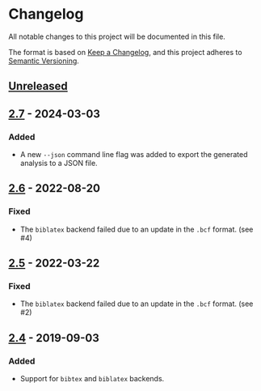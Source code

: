 # Changelog

All notable changes to this project will be documented in this file.

The format is based on [Keep a Changelog](https://keepachangelog.com/en/1.0.0/),
and this project adheres to [Semantic Versioning](https://semver.org/spec/v2.0.0.html).

## [Unreleased]

## [2.7] - 2024-03-03

### Added

* A new `--json` command line flag was added to export the generated
  analysis to a JSON file.

## [2.6] - 2022-08-20

### Fixed

* The `biblatex` backend failed due to an update in the `.bcf` format.
  (see #4)

## [2.5] - 2022-03-22

### Fixed

* The `biblatex` backend failed due to an update in the `.bcf` format.
  (see #2)

## [2.4] - 2019-09-03

### Added

* Support for `bibtex` and `biblatex` backends.

[Unreleased]: https://gitlab.com/islandoftex/checkcites/compare/v2.7...master
[2.7]: https://gitlab.com/islandoftex/checkcites/-/tags/v2.7
[2.6]: https://gitlab.com/islandoftex/checkcites/-/tags/v2.6
[2.5]: https://gitlab.com/islandoftex/checkcites/-/tags/v2.5
[2.4]: https://gitlab.com/islandoftex/checkcites/-/tags/v2.4
